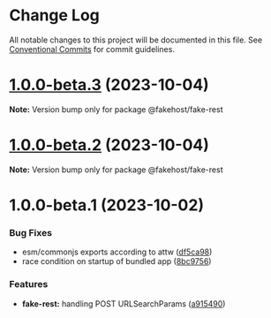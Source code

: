 # Change Log

All notable changes to this project will be documented in this file.
See [Conventional Commits](https://conventionalcommits.org) for commit guidelines.

# [1.0.0-beta.3](https://github.com/ilikejames/fakehost/compare/@fakehost/fake-rest@1.0.0-beta.2...@fakehost/fake-rest@1.0.0-beta.3) (2023-10-04)

**Note:** Version bump only for package @fakehost/fake-rest





# [1.0.0-beta.2](https://github.com/ilikejames/fakehost/compare/@fakehost/fake-rest@1.0.0-beta.1...@fakehost/fake-rest@1.0.0-beta.2) (2023-10-04)

**Note:** Version bump only for package @fakehost/fake-rest





# 1.0.0-beta.1 (2023-10-02)


### Bug Fixes

* esm/commonjs exports according to attw ([df5ca98](https://github.com/ilikejames/fakehost/commit/df5ca985aef0dcb9d139c3b1f2945d6396831f84))
* race condition on startup of bundled app ([8bc9756](https://github.com/ilikejames/fakehost/commit/8bc9756e2d9f2619f24f5b5a1fc1e9d40c68fded))


### Features

* **fake-rest:** handling POST URLSearchParams ([a915490](https://github.com/ilikejames/fakehost/commit/a915490eef6d54331899b75c3c42f56995aaaf97))
